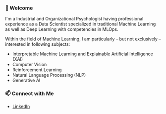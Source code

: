 ### 👋 Welcome

I'm a Industrial and Organizational Psychologist having professional experience as a Data Scientist specialized in traditional Machine Learning as well as Deep Learning with competencies in MLOps.

Within the field of Machine Learning, I am particularly – but not exclusively – interested in following subjects:
* Interpretable Machine Learning and Explainable Artificial Intelligence (XAI)
* Computer Vision
* Reinforcement Learning
* Natural Language Processing (NLP)
* Generative AI

### 📫 Connect with Me
* [LinkedIn](https://www.linkedin.com/in/d-kleine)
